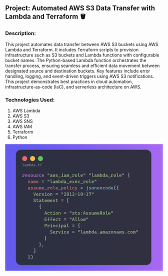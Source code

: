 ## Project: Automated AWS S3 Data Transfer with Lambda and Terraform 🪣

### Description:
This project automates data transfer between AWS S3 buckets using AWS Lambda and Terraform. It includes Terraform scripts to provision infrastructure such as S3 buckets and Lambda functions with configurable bucket names. The Python-based Lambda function orchestrates the transfer process, ensuring seamless and efficient data movement between designated source and destination buckets. Key features include error handling, logging, and event-driven triggers using AWS S3 notifications. This project demonstrates best practices in cloud automation, infrastructure-as-code (IaC), and serverless architecture on AWS.

### Technologies Used:

1. AWS Lambda
2. AWS S3
3. AWS SNS
4. AWS IAM
3. Terraform
4. Python

![codesnap](https://github.com/assafdori/lambda-s3/blob/main/lambda.png)
